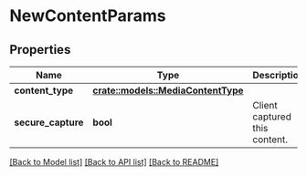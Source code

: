 # NewContentParams

## Properties

Name | Type | Description | Notes
------------ | ------------- | ------------- | -------------
**content_type** | [**crate::models::MediaContentType**](MediaContentType.md) |  | 
**secure_capture** | **bool** | Client captured this content. | 

[[Back to Model list]](../README.md#documentation-for-models) [[Back to API list]](../README.md#documentation-for-api-endpoints) [[Back to README]](../README.md)



